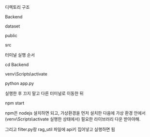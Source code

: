 디렉토리 구조 

Backend 

dataset 

public 

src 


터미널 실행 순서


cd Backend 

venv\Scripts\activate 

python app.py 

실행한 후 끄지 말고 다른 터미널로 이동한 뒤 

npm start 



npm은 nodejs 설치하면 되고, 가상환경을 먼저 설치한 다음에 가상 환경 안에서 (venv\Scripts\activate 실행한 상태에서) 필요한 라이브러리 다운 받아야해.

그리고 filter.py랑 rag_util 파일에 api키 집어넣고 실행하면 됨
